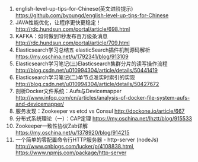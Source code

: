 1. english-level-up-tips-for-Chinese(英文进阶提示)  https://github.com/byoungd/english-level-up-tips-for-Chinese
1. JAVA性能优化，让程序更快更稳定！  http://rdc.hundsun.com/portal/article/698.html
1. KAFKA：如何做到1秒发布百万级条消息  http://rdc.hundsun.com/portal/article/709.html
1. Elasticsearch学习总结五 elasticSearch插件机制源码解析  https://my.oschina.net/u/1792341/blog/913109
1. Elasticsearch学习笔记(三)Elasticsearch集群分片的读写操作流程   http://blog.csdn.net/u010994304/article/details/50441419
1. Elasticsearch学习笔记(二)单节点准实时索引的实现   http://blog.csdn.net/u010994304/article/details/50427672
1. 剖析Docker文件系统：Aufs与Devicemapper   http://www.infoq.com/cn/articles/analysis-of-docker-file-system-aufs-and-devicemapper/
1. 服务发现：Zookeeper vs etcd vs Consul  http://dockone.io/article/667
1. 分布式系统理论（一）：CAP定理   https://my.oschina.net/lhztt/blog/915533
1. Zookeeper一致性协议Zab详解  https://my.oschina.net/u/1378920/blog/914215
1. 一个简单的零配置命令行HTTP服务器 - http-server (nodeJs)   http://www.cnblogs.com/lucker/p/4108838.html, https://www.npmjs.com/package/http-server
